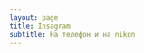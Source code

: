 ```yaml
---
layout: page
title: Insagram
subtitle: На телефон и на nikon
---
```

<script src="https://apps.elfsight.com/p/platform.js" defer></script>
<div class="elfsight-app-03c2ea8e-c8d8-48dc-84e1-223324cea00a"></div>
